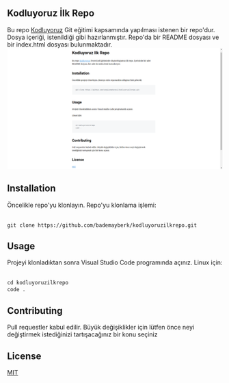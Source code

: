 ## Kodluyoruz İlk Repo
Bu repo [Kodluyoruz](https://kodluyoruz.org) Git eğitimi kapsamında yapılması istenen bir repo'dur. Dosya içeriği, istenildiği gibi hazırlanmıştır. Repo'da bir README dosyası ve bir index.html dosyası bulunmaktadır.
![](https://raw.githubusercontent.com/Kodluyoruz/taskforce/main/git/odev1/figures/markdown.png)

## Installation
Öncelikle repo'yu klonlayın. Repo'yu klonlama işlemi:
```

git clone https://github.com/bademayberk/kodluyoruzilkrepo.git
```

## Usage
Projeyi klonladıktan sonra Visual Studio Code programında açınız.
Linux için:
```

cd kodluyoruzilkrepo
code .
```

## Contributing
Pull requestler kabul edilir. Büyük değişiklikler için lütfen önce neyi değiştirmek istediğinizi tartışacağınız bir konu seçiniz

## License
[MIT](https://choosealicense.com/licenses/mit/)